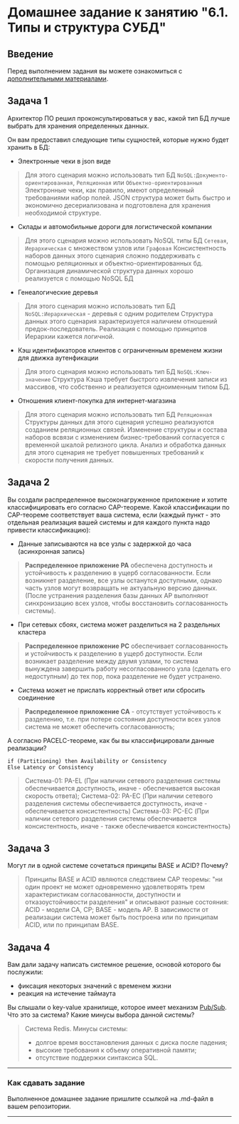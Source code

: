 # Домашнее задание к занятию "6.1. Типы и структура СУБД"

## Введение

Перед выполнением задания вы можете ознакомиться с 
[дополнительными материалами](https://github.com/netology-code/virt-homeworks/tree/master/additional/README.md).

## Задача 1

Архитектор ПО решил проконсультироваться у вас, какой тип БД 
лучше выбрать для хранения определенных данных.

Он вам предоставил следующие типы сущностей, которые нужно будет хранить в БД:

- Электронные чеки в json виде
> Для этого сценария можно использовать тип БД `NoSQL:Документо-ориентированная`, `Реляционная` или `Объектно-ориентированныя`
> Электронные чеки, как правило, имеют определенный требованиями набор полей. JSON структура может быть быстро и экономично десериализована и подготовлена для хранения необходимой структуре.
> 
- Склады и автомобильные дороги для логистической компании
> Для этого сценария можно использовать NoSQL типы БД `Сетевая`, `Иерархическая` с множеством узлов или `Графовая`
> Консистентность наборов данных этого сценария сложно поддерживать с помощью реляционных и объектно-ориентированных бд. Организация динамической структура данных хорошо реализуется с помощью NoSQL БД
>  
- Генеалогические деревья
> Для этого сценария можно использовать тип БД `NoSQL:Иерархическая` - деревья с одним родителем
> Структура данных этого сценария характеризуется наличием отношений предок-последователь. Реализация с помощью принципов Иерархии кажется логичной.
> 
- Кэш идентификаторов клиентов с ограниченным временем жизни для движка аутенфикации
> Для этого сценария можно использовать тип БД `NoSQL:Ключ-значение`
> Структура Кэша требует быстрого извлечения записи из массивов, что собственно и реализуется одноименным типом БД.
> 
- Отношения клиент-покупка для интернет-магазина
> Для этого сценария можно использовать тип БД `Реляционная`
> Структуры данных для этого сценария успешно реализуются созданием реляционных связей. Изменение структуры и состава наборов  всвязи с изменением бизнес-требований согласуется с временной шкалой релизного цикла. Анализ и обработка данных для этого сценария не требует повышенных требований к скорости получения данных.
> 


## Задача 2

Вы создали распределенное высоконагруженное приложение и хотите классифицировать его согласно 
CAP-теореме. Какой классификации по CAP-теореме соответствует ваша система, если 
(каждый пункт - это отдельная реализация вашей системы и для каждого пункта надо привести классификацию):

- Данные записываются на все узлы с задержкой до часа (асинхронная запись)
> **Распределенное приложение PA** обеспечена доступность и устойчивость к разделению в ущерб согласованности. Если возникнет разделение, все узлы останутся доступными, однако часть узлов могут возвращать не актуальную версию данных. (После устранения разделения базы данных AP выполняют синхронизацию всех узлов, чтобы восстановить согласованность системы).
>
- При сетевых сбоях, система может разделиться на 2 раздельных кластера
> **Распределенное приложение PC** обеспечивает согласованность и устойчивость к разделению в ущерб доступности. Если возникает разделение между двумя узлами, то система вынуждена завершить работу несогласованного узла (сделать его недоступным) до тех пор, пока разделение не будет устранено.
>
- Система может не прислать корректный ответ или сбросить соединение
> **Распределенное приложение CA** - отсутствует устойчивость к разделению, т.е. при потере состояния доступности всех узлов система не может обеспечить согласованность;
>

А согласно PACELC-теореме, как бы вы классифицировали данные реализации?
```
if (Partitioning) then Availability or Consistency
Else Latency or Consistency
```
> Система-01: PA-EL (При наличии сетевого разделения системы обеспечивается доступность, иначе - обеспечивается высокая скорость ответа);
> Система-02: PA-EC (При наличии сетевого разделения системы обеспечивается доступность, иначе - обеспечивается консистентность)
> Система-03: PC-EC (При наличии сетевого разделения системы обеспечивается консистентность, иначе - также обеспечивается консистентность)


## Задача 3

Могут ли в одной системе сочетаться принципы BASE и ACID? Почему?
> Принципы BASE и ACID являются следствием CAP теоремы: "ни один проект не может одновременно удовлетворять трем характеристикам согласованности, доступности и отказоустойчивости разделения" и описывают разные состояния: ACID - модели CA, CP; BASE - модель AP.
> В зависимости от реализации система может быть построена или по принципам ACID, или по принципам BASE.

## Задача 4

Вам дали задачу написать системное решение, основой которого бы послужили:

- фиксация некоторых значений с временем жизни
- реакция на истечение таймаута

Вы слышали о key-value хранилище, которое имеет механизм [Pub/Sub](https://habr.com/ru/post/278237/). 
Что это за система? Какие минусы выбора данной системы?
> Система Redis.
> Минусы системы:
> - долгое время восстановления данных с диска после падения;
> - высокие требования к объему оперативной памяти;
> - отсутствие поддержки  синтаксиса SQL.

---

### Как cдавать задание

Выполненное домашнее задание пришлите ссылкой на .md-файл в вашем репозитории.

---
